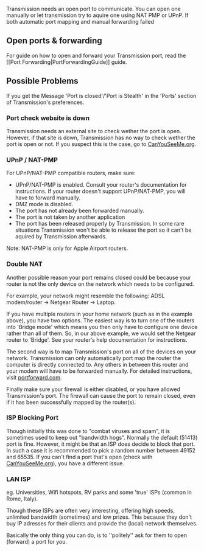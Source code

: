 Transmission needs an open port to communicate. You can open one manually or let transmission try to aquire one using NAT PMP or UPnP. If both automatic port mapping and manual forwarding failed

## Open ports & forwarding

For guide on how to open and forward your Transmission port, read the [[Port Forwarding|PortForwardingGuide]] guide. 

## Possible Problems

If you get the Message 'Port is closed'/'Port is Stealth' in the 'Ports' section of Transmission's preferences.

### Port check website is down

Transmission needs an external site to check wether the port is open. However, if that site is down, Transmission has no way to check wether the port is open or not. If you suspect this is the case, go to [CanYouSeeMe.org](http://www.canyouseeme.org/).

### UPnP / NAT-PMP

For UPnP/NAT-PMP compatible routers, make sure:
  * UPnP/NAT-PMP is enabled. Consult your router's documentation for instructions. If your router doesn't support UPnP/NAT-PMP, you will have to forward manually.
  * DMZ mode is disabled.
  * The port has not already been forwarded manually.
  * The port is not taken by another application
  * The port has been released properly by Transmission. In some rare situations Transmission won't be able to release the port so it can't be aquired by Transmission afterwards.

Note: NAT-PMP is only for Apple Airport routers.

### Double NAT

Another possible reason your port remains closed could be because your router is not the only device on the network which needs to be configured.

For example, your network might resemble the following: ADSL modem/router &rarr; Netgear Router &rarr; Laptop.

If you have multiple routers in your home network (such as in the example above), you have two options. The easiest way is to turn one of the routers into 'Bridge mode' which means you then only have to configure one device rather than all of them. So, in our above example, we would set the Netgear router to 'Bridge'. See your router's help documentation for instructions.

The second way is to map Transmission's port on all of the devices on your network. Transmission can only automatically port map the router the computer is directly connected to. Any others in between this router and your modem will have to be forwarded manually. For detailed instructions, visit [portforward.com](http://www.portforward.com/help/doublerouterportforwarding.htm).

Finally make sure your firewall is either disabled, or you have allowed Transmission's port. The firewall can cause the port to remain closed, even if it has been successfully mapped by the router(s).

### ISP Blocking Port

Though initially this was done to "combat viruses and spam", it is sometimes used to keep out "bandwidth hogs". Normally the default (51413) port is fine. However, it might be that an ISP does decide to block that port. In such a case it is recommended to pick a random number between 49152 and 65535. If you can't find a port that's open (check with [CanYouSeeMe.org](http://www.canyouseeme.org/)), you have a different issue.

### LAN ISP

eg. Universities, Wifi hotspots, RV parks and some 'true' ISPs (common in Rome, Italy).

Though these ISPs are often very interesting, offering high speeds, unlimited bandwidth (sometimes) and low prizes. This because they don't buy IP adresses for their clients and provide the (local) network themselves.

Basically the only thing you can do, is to ''politely'' ask for them to open (forward) a port for you.
